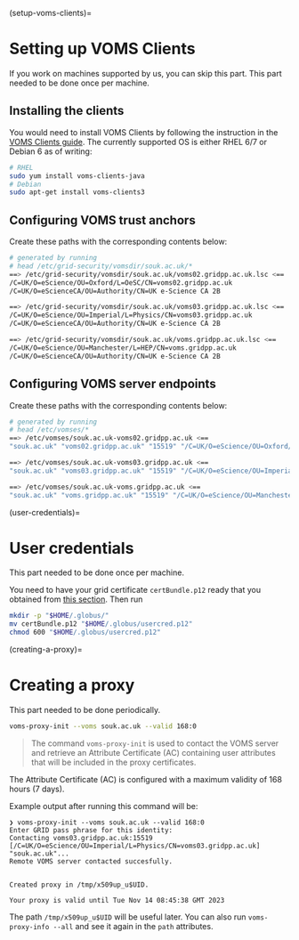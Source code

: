 (setup-voms-clients)=
# Setting up VOMS Clients

If you work on machines supported by us, you can skip this part. This part needed to be done once per machine.

## Installing the clients

You would need to install VOMS Clients by following the instruction in the [VOMS Clients guide](https://italiangrid.github.io/voms/documentation/voms-clients-guide/3.0.5/#installing-the-clients-). The currently supported OS is either RHEL 6/7 or Debian 6 as of writing:

```bash
# RHEL
sudo yum install voms-clients-java
# Debian
sudo apt-get install voms-clients3
```

## Configuring VOMS trust anchors

Create these paths with the corresponding contents below:

```sh
# generated by running
# head /etc/grid-security/vomsdir/souk.ac.uk/*
==> /etc/grid-security/vomsdir/souk.ac.uk/voms02.gridpp.ac.uk.lsc <==
/C=UK/O=eScience/OU=Oxford/L=OeSC/CN=voms02.gridpp.ac.uk
/C=UK/O=eScienceCA/OU=Authority/CN=UK e-Science CA 2B

==> /etc/grid-security/vomsdir/souk.ac.uk/voms03.gridpp.ac.uk.lsc <==
/C=UK/O=eScience/OU=Imperial/L=Physics/CN=voms03.gridpp.ac.uk
/C=UK/O=eScienceCA/OU=Authority/CN=UK e-Science CA 2B

==> /etc/grid-security/vomsdir/souk.ac.uk/voms.gridpp.ac.uk.lsc <==
/C=UK/O=eScience/OU=Manchester/L=HEP/CN=voms.gridpp.ac.uk
/C=UK/O=eScienceCA/OU=Authority/CN=UK e-Science CA 2B
```

## Configuring VOMS server endpoints

Create these paths with the corresponding contents below:

```sh
# generated by running
# head /etc/vomses/* 
==> /etc/vomses/souk.ac.uk-voms02.gridpp.ac.uk <==
"souk.ac.uk" "voms02.gridpp.ac.uk" "15519" "/C=UK/O=eScience/OU=Oxford/L=OeSC/CN=voms02.gridpp.ac.uk" "souk.ac.uk" "24"

==> /etc/vomses/souk.ac.uk-voms03.gridpp.ac.uk <==
"souk.ac.uk" "voms03.gridpp.ac.uk" "15519" "/C=UK/O=eScience/OU=Imperial/L=Physics/CN=voms03.gridpp.ac.uk" "souk.ac.uk" "24"

==> /etc/vomses/souk.ac.uk-voms.gridpp.ac.uk <==
"souk.ac.uk" "voms.gridpp.ac.uk" "15519" "/C=UK/O=eScience/OU=Manchester/L=HEP/CN=voms.gridpp.ac.uk" "souk.ac.uk" "24"
```

(user-credentials)=
# User credentials

This part needed to be done once per machine.

You need to have your grid certificate `certBundle.p12` ready that you obtained from [this section](#obtaining-grid-cert). Then run

```bash
mkdir -p "$HOME/.globus/"
mv certBundle.p12 "$HOME/.globus/usercred.p12"
chmod 600 "$HOME/.globus/usercred.p12"
```

(creating-a-proxy)=
# Creating a proxy

This part needed to be done periodically.

```bash
voms-proxy-init --voms souk.ac.uk --valid 168:0
```

> The command `voms-proxy-init` is used to contact the VOMS server and retrieve an Attribute Certificate (AC) containing user attributes that will be included in the proxy certificates.

The Attribute Certificate (AC) is configured with a maximum validity of 168 hours (7 days).

Example output after running this command will be:

```
❯ voms-proxy-init --voms souk.ac.uk --valid 168:0
Enter GRID pass phrase for this identity:
Contacting voms03.gridpp.ac.uk:15519 [/C=UK/O=eScience/OU=Imperial/L=Physics/CN=voms03.gridpp.ac.uk] "souk.ac.uk"...
Remote VOMS server contacted succesfully.


Created proxy in /tmp/x509up_u$UID.

Your proxy is valid until Tue Nov 14 08:45:38 GMT 2023
```

The path `/tmp/x509up_u$UID` will be useful later. You can also run `voms-proxy-info --all` and see it again in the `path` attributes.
